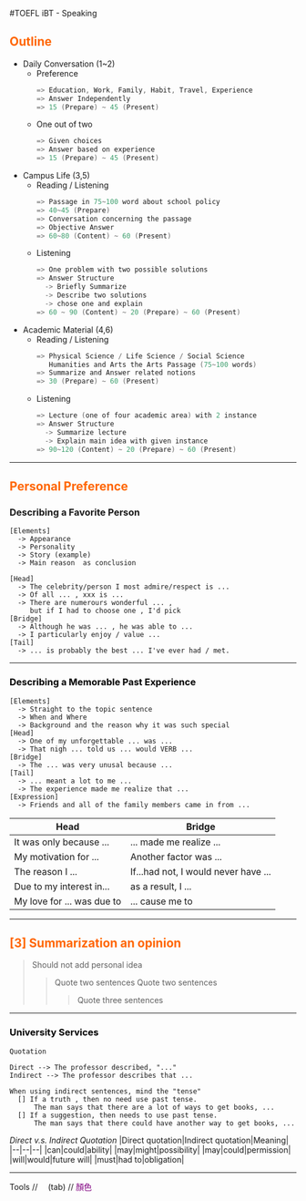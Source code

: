 #TOEFL iBT - Speaking


## <font color=#FF6600>Outline</font>
  + Daily Conversation (1~2)
    - Preference
      ```c
      => Education, Work, Family, Habit, Travel, Experience
      => Answer Independently
      => 15 (Prepare) ~ 45 (Present)
      ```
    - One out of two
      ```c
      => Given choices
      => Answer based on experience
      => 15 (Prepare) ~ 45 (Present)
      ```
  + Campus Life (3,5)
    - Reading / Listening
      ```c
      => Passage in 75~100 word about school policy
      => 40~45 (Prepare)
      => Conversation concerning the passage
      => Objective Answer
      => 60~80 (Content) ~ 60 (Present)
      ```
    - Listening
      ```c
      => One problem with two possible solutions
      => Answer Structure
        -> Briefly Summarize
        -> Describe two solutions
        -> chose one and explain
      => 60 ~ 90 (Content) ~ 20 (Prepare) ~ 60 (Present)
      ```
  + Academic Material (4,6)
    - Reading / Listening
      ```c
      => Physical Science / Life Science / Social Science
         Humanities and Arts the Arts Passage (75~100 words)
      => Summarize and Answer related notions
      => 30 (Prepare) ~ 60 (Present)
      ```
    - Listening
      ```c
      => Lecture (one of four academic area) with 2 instance
      => Answer Structure
        -> Summarize lecture
        -> Explain main idea with given instance
      => 90~120 (Content) ~ 20 (Prepare) ~ 60 (Present)
      ```

---
## <font color=#FF6600>Personal Preference</font>

### Describing a Favorite Person
    [Elements]
      -> Appearance
      -> Personality
      -> Story (example)
      -> Main reason  as conclusion

    [Head]
      -> The celebrity/person I most admire/respect is ...
      -> Of all ... , xxx is ...
      -> There are numerours wonderful ... ,
         but if I had to choose one , I'd pick
    [Bridge]
      -> Although he was ... , he was able to ...
      -> I particularly enjoy / value ...
    [Tail]
      -> ... is probably the best ... I've ever had / met.

---
### <font color=#00000>Describing a Memorable Past Experience</font>
    [Elements]
      -> Straight to the topic sentence
      -> When and Where
      -> Background and the reason why it was such special
    [Head]
      -> One of my unforgettable ... was ...
      -> That nigh ... told us ... would VERB ...
    [Bridge]
      -> The ... was very unusal because ...
    [Tail]
      -> ... meant a lot to me ...
      -> The experience made me realize that ...
    [Expression]
      -> Friends and all of the family members came in from ...

|Head|Bridge|
|--|--|
|It was only because ...|... made me realize ...|
|My motivation for ...|Another factor was ...|
|The reason I ...|If...had not, I would never have ...|
|Due to my interest in...|as a result, I ...|
|My love for ... was due to|... cause me to |

---
## <font color=#FF6600>[3] Summarization an opinion</font>
> Should not add personal idea
>>Quote two sentences
>>Quote two sentences
>>>Quote three sentences

---
### <font color=#00000>University Services</font>
`Quotation`
```
Direct --> The professor described, "..."
Indirect --> The professor describes that ...

When using indirect sentences, mind the "tense"
  [] If a truth , then no need use past tense.
      The man says that there are a lot of ways to get books, ...
  [] If a suggestion, then needs to use past tense.
      The man says that there could have another way to get books, ...
```

_*Direct v.s. Indirect Quotation*_
|Direct quotation|Indirect quotation|Meaning|
|--|--|--|
|can|could|ability|
|may|might|possibility|
|may|could|permission|
|will|would|future will|
|must|had to|obligation|
    









---

Tools
// &emsp;(tab)
// <font color=#800080>顏色</font>
